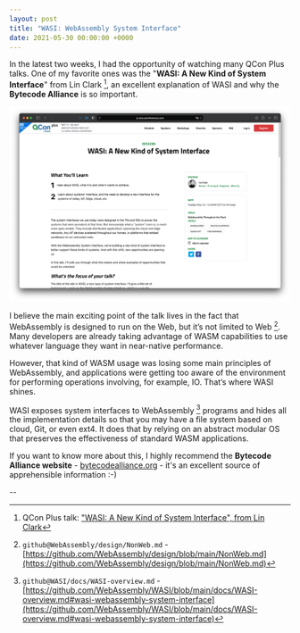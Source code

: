 ```yaml
---
layout: post
title: "WASI: WebAssembly System Interface"
date: 2021-05-30 00:00:00 +0000
---
```


In the latest two weeks, I had the opportunity of watching many QCon Plus talks. One of my favorite ones was the "**WASI: A New Kind of System Interface**" from Lin Clark [^1], an excellent explanation of WASI and why the **Bytecode Alliance** is so important.

[![QCon Plus - WASI: A New Kind of System Interface screenshot](/assets/wasi-webassembly-system-interface-qcon-plus.png "QCon Plus - WASI: A New Kind of System Interface screenshot")](/assets/wasi-webassembly-system-interface-qcon-plus.png)

I believe the main exciting point of the talk lives in the fact that WebAssembly is designed to run on the Web, but it’s not limited to Web [^2]. Many developers are already taking advantage of WASM capabilities to use whatever language they want in near-native performance.

However, that kind of WASM usage was losing some main principles of WebAssembly, and applications were getting too aware of the environment for performing operations involving, for example, IO. That’s where WASI shines.

WASI exposes system interfaces to WebAssembly [^3] programs and hides all the implementation details so that you may have a file system based on cloud, Git, or even ext4. It does that by relying on an abstract modular OS that preserves the effectiveness of standard WASM applications.

If you want to know more about this, I highly recommend the **Bytecode Alliance website** - [bytecodealliance.org](https://bytecodealliance.org) - it's an excellent source of apprehensible information :-)

--

[^1]: QCon Plus talk: ["WASI: A New Kind of System Interface", from Lin Clark](https://plus.qconferences.com/plus2021/presentation/wasi-new-kind-system-interface)

[^2]: `github@WebAssembly/design/NonWeb.md` - [https://github.com/WebAssembly/design/blob/main/NonWeb.md](https://github.com/WebAssembly/design/blob/main/NonWeb.md)

[^3]: `github@WASI/docs/WASI-overview.md` - [https://github.com/WebAssembly/WASI/blob/main/docs/WASI-overview.md#wasi-webassembly-system-interface](https://github.com/WebAssembly/WASI/blob/main/docs/WASI-overview.md#wasi-webassembly-system-interface)